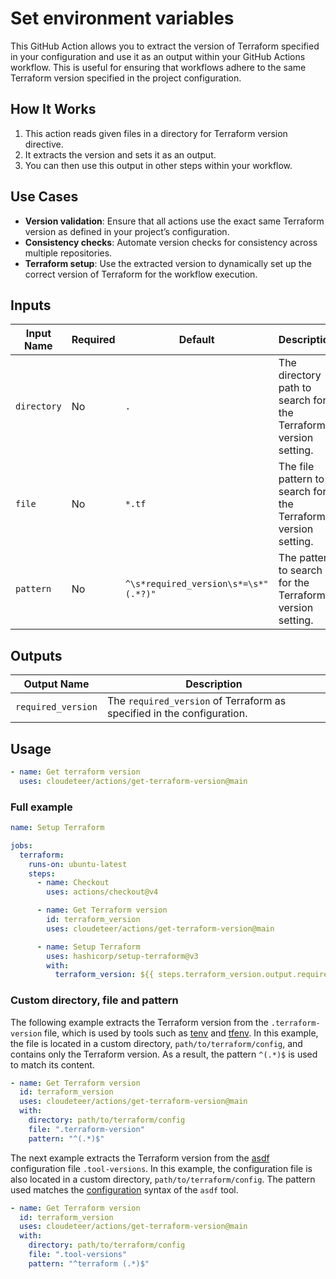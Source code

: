 # Set environment variables

This GitHub Action allows you to extract the version of Terraform specified in your configuration and use it as an output within your GitHub Actions workflow. This is useful for ensuring that workflows adhere to the same Terraform version specified in the project configuration.

## How It Works

1. This action reads given files in a directory for Terraform version directive.
2. It extracts the version and sets it as an output.
3. You can then use this output in other steps within your workflow.

## Use Cases

- **Version validation**: Ensure that all actions use the exact same Terraform version as defined in your project’s configuration.
- **Consistency checks**: Automate version checks for consistency across multiple repositories.
- **Terraform setup**: Use the extracted version to dynamically set up the correct version of Terraform for the workflow execution.

## Inputs

| Input Name  | Required | Default                              | Description                                                     |
|-------------|----------|--------------------------------------|-----------------------------------------------------------------|
| `directory` | No       | `.`                                  | The directory path to search for the Terraform version setting. |
| `file`      | No       | `*.tf`                               | The file pattern to search for the Terraform version setting.   |
| `pattern`   | No       | `^\s*required_version\s*=\s*"(.*?)"` | The pattern to search for the Terraform version setting.        |

## Outputs

| Output Name        | Description                                                            |
|--------------------|------------------------------------------------------------------------|
| `required_version` | The `required_version` of Terraform as specified in the configuration. |

## Usage

```yaml
- name: Get terraform version
  uses: cloudeteer/actions/get-terraform-version@main
```

### Full example

```yaml
name: Setup Terraform

jobs:
  terraform:
    runs-on: ubuntu-latest
    steps:
      - name: Checkout
        uses: actions/checkout@v4

      - name: Get Terraform version
        id: terraform_version
        uses: cloudeteer/actions/get-terraform-version@main

      - name: Setup Terraform
        uses: hashicorp/setup-terraform@v3
        with:
          terraform_version: ${{ steps.terraform_version.output.required_version }}
```

### Custom directory, file and pattern

The following example extracts the Terraform version from the `.terraform-version` file, which is used by tools such as [tenv](https://github.com/tofuutils/tenv) and [tfenv](https://github.com/tfutils/tfenv). In this example, the file is located in a custom directory, `path/to/terraform/config`, and contains only the Terraform version. As a result, the pattern `^(.*)$` is used to match its content.

```yaml
- name: Get Terraform version
  id: terraform_version
  uses: cloudeteer/actions/get-terraform-version@main
  with:
    directory: path/to/terraform/config
    file: ".terraform-version"
    pattern: "^(.*)$"
```

The next example extracts the Terraform version from the [asdf](https://asdf-vm.com/) configuration file `.tool-versions`. In this example, the configuration file is also located in a custom directory, `path/to/terraform/config`. The pattern used matches the [configuration](https://asdf-vm.com/manage/configuration.html) syntax of the `asdf` tool.

```yaml
- name: Get Terraform version
  id: terraform_version
  uses: cloudeteer/actions/get-terraform-version@main
  with:
    directory: path/to/terraform/config
    file: ".tool-versions"
    pattern: "^terraform (.*)$"
```
